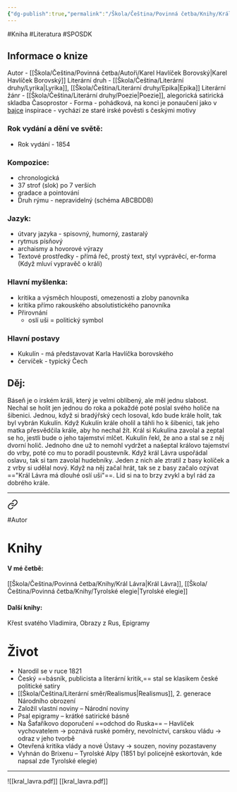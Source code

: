 ```yaml
---
{"dg-publish":true,"permalink":"/Škola/Čeština/Povinná četba/Knihy/Král Lávra/","created":"2024-03-18T20:55:43.911+01:00","updated":"2024-03-13T18:23:46.966+01:00"}
---
```


#Kniha #Literatura #SPOSDK
## Informace o knize
Autor - [[Škola/Čeština/Povinná četba/Autoři/Karel Havlíček Borovský\|Karel Havlíček Borovský]]
Literární druh - [[Škola/Čeština/Literární druhy/Lyrika\|Lyrika]], [[Škola/Čeština/Literární druhy/Epika\|Epika]]
Literární žánr -  [[Škola/Čeština/Literární druhy/Poezie\|Poezie]], alegorická satirická skladba
Časoprostor - 
Forma - pohádková, na konci je ponaučení jako v [bajce](Bajka.md)
inspirace - vychází ze staré irské pověsti s českými motivy
### Rok vydání a dění ve světě:
- Rok vydání - 1854
### Kompozice: 
- chronologická
- 37 strof (slok) po 7 verších
- gradace a pointování
- Druh rýmu - nepravidelný (schéma ABCBDDB)
### Jazyk:
- útvary jazyka - spisovný, humorný, zastaralý
- rytmus písňový
- archaismy a hovorové výrazy
- Textové prostředky - přímá řeč, prostý text, styl vyprávěcí, er-forma (Když mluví vypravěč o králi)
### Hlavní myšlenka:
- kritika a výsměch hlouposti, omezenosti a zloby panovníka
- kritika přímo rakouského absolutistického panovníka
- Přirovnání
	- oslí uši = politický symbol
### Hlavní postavy
- Kukulín - má představovat Karla Havlíčka borovského 
- červíček - typický Čech
## Děj:
Báseň je o irském králi, který je velmi oblíbený, ale měl jednu slabost. Nechal se holit jen jednou do roka a pokaždé poté poslal svého holiče na šibenici. Jednou, když si bradýřský cech losoval, kdo bude krále holit, tak byl vybrán Kukulín. Když Kukulín krále oholil a táhli ho k  šibenici, tak jeho matka přesvědčila krále, aby ho nechal žít. Král si Kukulína zavolal a zeptal se ho, jestli bude o jeho tajemství mlčet. Kukulín řekl, že ano a stal se z něj dvorní holič. Jednoho dne už to nemohl vydržet a našeptal královo tajemství do vrby, poté co mu to poradil poustevník. Když král Lávra uspořádal oslavu, tak si tam zavolal hudebníky. Jeden z nich ale ztratil z basy kolíček a z vrby si udělal nový. Když na něj začal hrát, tak se z basy začalo ozývat =="Král Lávra má dlouhé oslí uši"==. Lid si na to brzy zvykl a byl rád za dobrého krále.

___

<div class="transclusion internal-embed is-loaded"><a class="markdown-embed-link" href="/skola/cestina/povinna-cetba/autori/karel-havlicek-borovsky/" aria-label="Open link"><svg xmlns="http://www.w3.org/2000/svg" width="24" height="24" viewBox="0 0 24 24" fill="none" stroke="currentColor" stroke-width="2" stroke-linecap="round" stroke-linejoin="round" class="svg-icon lucide-link"><path d="M10 13a5 5 0 0 0 7.54.54l3-3a5 5 0 0 0-7.07-7.07l-1.72 1.71"></path><path d="M14 11a5 5 0 0 0-7.54-.54l-3 3a5 5 0 0 0 7.07 7.07l1.71-1.71"></path></svg></a><div class="markdown-embed">




#Autor 
# Knihy
#### V mé četbě:
[[Škola/Čeština/Povinná četba/Knihy/Král Lávra\|Král Lávra]], [[Škola/Čeština/Povinná četba/Knihy/Tyrolské elegie\|Tyrolské elegie]]
#### Další knihy:
Křest svatého Vladimira, Obrazy z Rus, Epigramy
# Život
- Narodil se v ruce 1821
- Český ==básník, publicista a literární kritik,== stal se klasikem české politické satiry
- [[Škola/Čeština/Literární směr/Realismus\|Realismus]], 2. generace Národního obrození
- Založil vlastní noviny – Národní noviny
- Psal epigramy – krátké satirické básně
- Na Šafaříkovo doporučení ==odchod do Ruska== – Havlíček vychovatelem -> poznává ruské poměry, nevolnictví, carskou vládu -> odraz v jeho tvorbě
- Otevřená kritika vlády a nové Ústavy -> souzen, noviny pozastaveny
- Vyhnán do Brixenu – Tyrolské Alpy (1851 byl policejně eskortován, kde napsal zde Tyrolské elegie)


</div></div>


___
![[kral_lavra.pdf]] [[kral_lavra.pdf]]